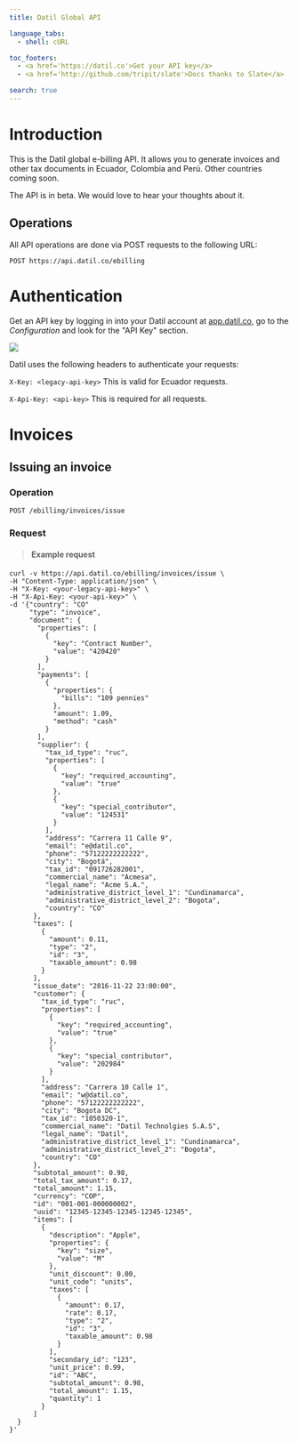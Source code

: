 ```yaml
---
title: Datil Global API

language_tabs:
  - shell: cURL

toc_footers:
  - <a href='https://datil.co'>Get your API key</a>
  - <a href='http://github.com/tripit/slate'>Docs thanks to Slate</a>

search: true
---
```


# Introduction

This is the Datil global e-billing API. It allows you to generate invoices and other tax documents in Ecuador, Colombia and Perú. Other countries coming soon.

The API is in beta. We would love to hear your thoughts about it.

## Operations

All API operations are done via POST requests to the following URL:

`POST https://api.datil.co/ebilling`

# Authentication

Get an API key by logging in into your Datil account at
[app.datil.co](https://app.datil.co), go to the _Configuration_ and look for the "API Key" section.

<img src="https://s3-us-west-2.amazonaws.com/static-files/datil-py-blurred-api-key.png">

Datil uses the following headers to authenticate your requests:

`X-Key: <legacy-api-key>` This is valid for Ecuador requests.

`X-Api-Key: <api-key>` This is required for all requests.

# Invoices

## Issuing an invoice

### Operation

`POST /ebilling/invoices/issue`

### Request

> #### Example request

```shell
curl -v https://api.datil.co/ebilling/invoices/issue \
-H "Content-Type: application/json" \
-H "X-Key: <your-legacy-api-key>" \
-H "X-Api-Key: <your-api-key>" \
-d '{"country": "CO"
     "type": "invoice",
     "document": {
       "properties": [
         {
           "key": "Contract Number",
           "value": "420420"
         }
       ],
       "payments": [
         {
           "properties": {
             "bills": "109 pennies"
           },
           "amount": 1.09,
           "method": "cash"
         }
       ],
       "supplier": {
         "tax_id_type": "ruc",
         "properties": [
           {
             "key": "required_accounting",
             "value": "true"
           },
           {
             "key": "special_contributor",
             "value": "124531"
           }
         ],
         "address": "Carrera 11 Calle 9",
         "email": "e@datil.co",
         "phone": "57122222222222",
         "city": "Bogotá",
         "tax_id": "091726282001",
         "commercial_name": "Acmesa",
         "legal_name": "Acme S.A.",
         "administrative_district_level_1": "Cundinamarca",
         "administrative_district_level_2": "Bogota",
         "country": "CO"
      },
      "taxes": [
        {
          "amount": 0.11,
          "type": "2",
          "id": "3",
          "taxable_amount": 0.98
        }
      ],
      "issue_date": "2016-11-22 23:00:00",
      "customer": {
        "tax_id_type": "ruc",
        "properties": [
          {
            "key": "required_accounting",
            "value": "true"
          },
          {
            "key": "special_contributor",
            "value": "202984"
          }
        ],
        "address": "Carrera 10 Calle 1",
        "email": "w@datil.co",
        "phone": "57122222222222",
        "city": "Bogota DC",
        "tax_id": "1050320-1",
        "commercial_name": "Datil Technolgies S.A.S",
        "legal_name": "Datil",
        "administrative_district_level_1": "Cundinamarca",
        "administrative_district_level_2": "Bogota",
        "country": "CO"
      },
      "subtotal_amount": 0.98,
      "total_tax_amount": 0.17,
      "total_amount": 1.15,
      "currency": "COP",
      "id": "001-001-000000002",
      "uuid": "12345-12345-12345-12345-12345",
      "items": [
        {
          "description": "Apple",
          "properties": {
            "key": "size",
            "value": "M"
          },
          "unit_discount": 0.00,
          "unit_code": "units",
          "taxes": [
            {
              "amount": 0.17,
              "rate": 0.17,
              "type": "2",
              "id": "3",
              "taxable_amount": 0.98
            }
          ],
          "secondary_id": "123",
          "unit_price": 0.99,
          "id": "ABC",
          "subtotal_amount": 0.98,
          "total_amount": 1.15,
          "quantity": 1
        }
      ]
  }
}'
```
